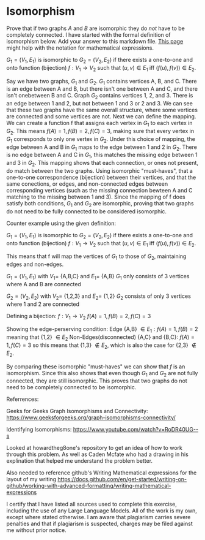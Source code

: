 # Isomorphism

Prove that if two graphs $A$ and $B$ are isomorphic they do *not* have to
be completely connected. I have started with the formal definition of
isomorphism below. Add your answer to this markdown file. [This
page](https://docs.github.com/en/get-started/writing-on-github/working-with-advanced-formatting/writing-mathematical-expressions)
might help with the notation for mathematical expressions.

$G_1=(V_1 , E_1)$ is isomorphic to $G_2 = (V_2, E_2)$ if there exists a
one-to-one and onto function (bijection) $f: V_1 \rightarrow V_2$ such that $(u,v)
\in E_1$ iff $(f(u),f(v)) \in E_2$.

Say we have two graphs, $G_1$ and $G_2$. $G_1$ contains vertices A, B, and C. There is an edge between A and B, but there isn't one between A and C, and there isn't onebetween B and C. Graph $G_2$ contains vertices 1, 2, and 3. There is an edge between 1 and 2, but not between 1 and 3 or 2 and 3. We can see that these two graphs have the same overall structure, where some vertices are connected and some vertices are not. Next we can define the mapping. We can create a function f that assigns each vertex in $G_1$ to each vertex in $G_2$. This means $f(A) = 1, f(B) = 2, f(C) = 3$, making sure that every vertex in $G_1$ corresponds to only one vertex in $G_2$. Under this choice of mapping, the edge between A and B in $G_1$ maps to the edge between 1 and 2 in $G_2$. There is no edge between A and C in $G_1$, this matches the missing edge between 1 and 3 in $G_2$. This mapping shows that each connection, or ones not present, do match between the two graphs. Using isomorphic "must-haves", that a one-to-one correspondence (bijection) between their vertices, and that the same conections, or edges, and non-connected edges between corresponding vertices (such as the missing connection bewteen A and C matching to the missing between 1 and 3). Since the mapping of f does satisfy both conditions, $G_1$ and $G_2$ are isomorphic, proving that two graphs do not need to be fully connected to be considered isomorphic. 

Counter example using the given definition:

$G_1=(V_1 , E_1)$ is isomorphic to $G_2 = (V_2, E_2)$ if there exists a
one-to-one and onto function (bijection) $f: V_1 \rightarrow V_2$ such that $(u,v)
\in E_1$ iff $(f(u),f(v)) \in E_2$.

This means that f will map the vertices of $G_1$ to those of $G_2$, maintaining edges and non-edges.

$G_1=(V_1 , E_1)$ with $V_1 =$ {A,B,C} and $E_1 =$ {A,B} 
$G_1$ only consists of 3 vertices where A and B are connected

$G_2=(V_2 , E_2)$ with $V_2 =$ {1,2,3} and $E_2 =$ {1,2} 
$G_2$ consists of only 3 vertices where 1 and 2 are connected

Defining a bijection:
$f: V_1 \rightarrow V_2$
$f(A) = 1, f(B) = 2, f(C) = 3$

Showing the edge-perserving condition:
Edge {A,B} $\in E_1:f(A) = 1, f(B) = 2$ meaning that {1,2} $\in E_2$
Non-Edges(disconnected) {A,C} and {B,C}: $f(A) = 1, f(C) = 3$ so this means that {1,3} $\notin E_2$, which is also the case for {2,3} $\notin E_2$. 

By comparing these isomorphic "must-haves" we can show that $f$ is an isomorphism. Since this also shows that even though $G_1$ and $G_2$ are not fully connected, they are still isomorphic. This proves that two graphs do not need to be completely connected to be isomorphic. 

Referrences:

Geeks for Geeks Graph Isomorphisms and Connectivity: https://www.geeksforgeeks.org/graph-isomorphisms-connectivity/

Identifying Isomorphisms: https://www.youtube.com/watch?v=RoDR40UG--s

Looked at howardtheg8one's repository to get an idea of how to work through this problem. As well as Caden Mcfate who had a drawing in his explination that helped me understand the problem better. 

Also needed to reference github's Writing Mathematical expressions for the layout of my writing
https://docs.github.com/en/get-started/writing-on-github/working-with-advanced-formatting/writing-mathematical-expressions

I certify that I have listed all sources used to complete this exercise, including the use
of any Large Language Models. All of the work is my own, except where stated
otherwise. I am aware that plagiarism carries severe penalties and that if plagiarism is
suspected, charges may be filed against me without prior notice.





